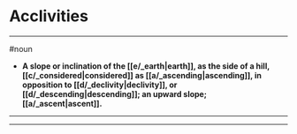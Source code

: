 # Acclivities
---
#noun
- **A slope or inclination of the [[e/_earth|earth]], as the side of a hill, [[c/_considered|considered]] as [[a/_ascending|ascending]], in opposition to [[d/_declivity|declivity]], or [[d/_descending|descending]]; an upward slope; [[a/_ascent|ascent]].**
---
---
